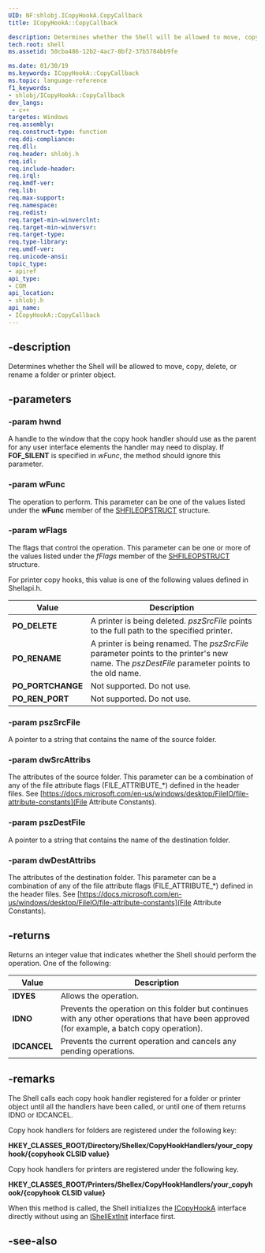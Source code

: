```yaml
---
UID: NF:shlobj.ICopyHookA.CopyCallback
title: ICopyHookA::CopyCallback

description: Determines whether the Shell will be allowed to move, copy, delete, or rename a folder or printer object.
tech.root: shell
ms.assetid: 50cba486-12b2-4ac7-8bf2-37b5784bb9fe

ms.date: 01/30/19
ms.keywords: ICopyHookA::CopyCallback
ms.topic: language-reference
f1_keywords:
- shlobj/ICopyHookA::CopyCallback
dev_langs:
 - c++
targetos: Windows
req.assembly: 
req.construct-type: function
req.ddi-compliance: 
req.dll: 
req.header: shlobj.h
req.idl: 
req.include-header: 
req.irql: 
req.kmdf-ver: 
req.lib: 
req.max-support: 
req.namespace: 
req.redist: 
req.target-min-winverclnt: 
req.target-min-winversvr: 
req.target-type: 
req.type-library: 
req.umdf-ver: 
req.unicode-ansi: 
topic_type:
- apiref
api_type:
- COM
api_location:
- shlobj.h
api_name:
- ICopyHookA::CopyCallback
---
```


## -description

Determines whether the Shell will be allowed to move, copy, delete, or rename a folder or printer object.

## -parameters

### -param hwnd

A handle to the window that the copy hook handler should use as the parent for any user interface elements the handler may need to display. If **FOF_SILENT** is specified in *wFunc*, the method should ignore this parameter.

### -param wFunc

The operation to perform. This parameter can be one of the values listed under the **wFunc** member of the [SHFILEOPSTRUCT](https://docs.microsoft.com/windows/desktop/api/shellapi/ns-shellapi-shfileopstructa) structure.

### -param wFlags

The flags that control the operation. This parameter can be one or more of the values listed under the *fFlags* member of the [SHFILEOPSTRUCT](https://docs.microsoft.com/windows/desktop/api/shellapi/ns-shellapi-shfileopstructa) structure. 
                        
For printer copy hooks, this value is one of the following values defined in Shellapi.h.

                 

| Value       | Description |
|-------------|------------|
|  **PO_DELETE**      | A printer is being deleted. *pszSrcFile* points to the full path to the specified printer.           |
|  **PO_RENAME**       | A printer is being renamed. The *pszSrcFile* parameter points to the printer's new name. The *pszDestFile* parameter points to the old name.           |
| **PO_PORTCHANGE**    | Not supported. Do not use.          |
| **PO_REN_PORT**    | Not supported. Do not use.           |

### -param pszSrcFile

A pointer to a string that contains the name of the source folder.

### -param dwSrcAttribs

The attributes of the source folder. This parameter can be a combination of any of the file attribute flags (FILE_ATTRIBUTE_*) defined in the header files. See [https://docs.microsoft.com/en-us/windows/desktop/FileIO/file-attribute-constants](File Attribute Constants).

### -param pszDestFile

A pointer to a string that contains the name of the destination folder.

### -param dwDestAttribs

The attributes of the destination folder. This parameter can be a combination of any of the file attribute flags (FILE_ATTRIBUTE_*) defined in the header files. See [https://docs.microsoft.com/en-us/windows/desktop/FileIO/file-attribute-constants](File Attribute Constants).

## -returns

Returns an integer value that indicates whether the Shell should perform the operation. One of the following:

| Value       | Description |
|-------------|------------|
| **IDYES**       | Allows the operation.           |
| **IDNO**        | Prevents the operation on this folder but continues with any other operations that have been approved (for example, a batch copy operation).           |
| **IDCANCEL**    | Prevents the current operation and cancels any pending operations.           |

## -remarks

The Shell calls each copy hook handler registered for a folder or printer object until all the handlers have been called, or until one of them returns IDNO or IDCANCEL.

Copy hook handlers for folders are registered under the following key:

**HKEY_CLASSES_ROOT/Directory/Shellex/CopyHookHandlers/your_copyhook/{copyhook CLSID value}**

Copy hook handlers for printers are registered under the following key.

**HKEY_CLASSES_ROOT/Printers/Shellex/CopyHookHandlers/your_copyhook/{copyhook CLSID value}**
                
When this method is called, the Shell initializes the [ICopyHookA](nn-shlobj-icopyhooka.md) interface directly without using an [IShellExtInit](https://docs.microsoft.com/windows/desktop/api/shobjidl_core/nn-shobjidl_core-ishellextinit) interface first.               

## -see-also


